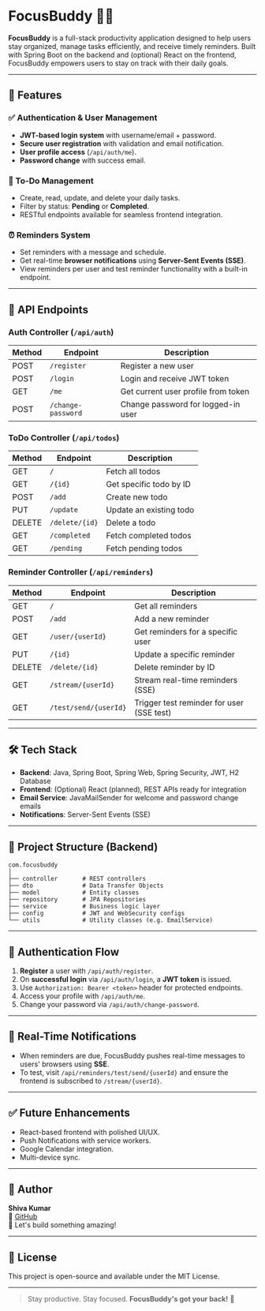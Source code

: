 # FocusBuddy 🧠✨

**FocusBuddy** is a full-stack productivity application designed to help users stay organized, manage tasks efficiently, and receive timely reminders. Built with Spring Boot on the backend and (optional) React on the frontend, FocusBuddy empowers users to stay on track with their daily goals.

---

## 🚀 Features

### ✅ Authentication & User Management
- **JWT-based login system** with username/email + password.
- **Secure user registration** with validation and email notification.
- **User profile access** (`/api/auth/me`).
- **Password change** with success email.

### 📅 To-Do Management
- Create, read, update, and delete your daily tasks.
- Filter by status: **Pending** or **Completed**.
- RESTful endpoints available for seamless frontend integration.

### ⏰ Reminders System
- Set reminders with a message and schedule.
- Get real-time **browser notifications** using **Server-Sent Events (SSE)**.
- View reminders per user and test reminder functionality with a built-in endpoint.

---

## 🧩 API Endpoints

### Auth Controller (`/api/auth`)
| Method | Endpoint             | Description                          |
|--------|----------------------|--------------------------------------|
| POST   | `/register`          | Register a new user                  |
| POST   | `/login`             | Login and receive JWT token          |
| GET    | `/me`                | Get current user profile from token  |
| POST   | `/change-password`   | Change password for logged-in user   |

### ToDo Controller (`/api/todos`)
| Method | Endpoint             | Description                          |
|--------|----------------------|--------------------------------------|
| GET    | `/`                  | Fetch all todos                      |
| GET    | `/{id}`              | Get specific todo by ID              |
| POST   | `/add`               | Create new todo                      |
| PUT    | `/update`            | Update an existing todo              |
| DELETE | `/delete/{id}`       | Delete a todo                        |
| GET    | `/completed`         | Fetch completed todos                |
| GET    | `/pending`           | Fetch pending todos                  |

### Reminder Controller (`/api/reminders`)
| Method | Endpoint                   | Description                                      |
|--------|----------------------------|--------------------------------------------------|
| GET    | `/`                        | Get all reminders                               |
| POST   | `/add`                     | Add a new reminder                              |
| GET    | `/user/{userId}`           | Get reminders for a specific user               |
| PUT    | `/{id}`                    | Update a specific reminder                      |
| DELETE | `/delete/{id}`             | Delete reminder by ID                           |
| GET    | `/stream/{userId}`         | Stream real-time reminders (SSE)                |
| GET    | `/test/send/{userId}`      | Trigger test reminder for user (SSE test)       |

---

## 🛠️ Tech Stack

- **Backend**: Java, Spring Boot, Spring Web, Spring Security, JWT, H2 Database
- **Frontend**: (Optional) React (planned), REST APIs ready for integration
- **Email Service**: JavaMailSender for welcome and password change emails
- **Notifications**: Server-Sent Events (SSE)

---

## 📂 Project Structure (Backend)

```
com.focusbuddy
│
├── controller       # REST controllers
├── dto              # Data Transfer Objects
├── model            # Entity classes
├── repository       # JPA Repositories
├── service          # Business logic layer
├── config           # JWT and WebSecurity configs
└── utils            # Utility classes (e.g. EmailService)
```

---

## 🔐 Authentication Flow
1. **Register** a user with `/api/auth/register`.
2. On **successful login** via `/api/auth/login`, a **JWT token** is issued.
3. Use `Authorization: Bearer <token>` header for protected endpoints.
4. Access your profile with `/api/auth/me`.
5. Change your password via `/api/auth/change-password`.

---

## 📢 Real-Time Notifications
- When reminders are due, FocusBuddy pushes real-time messages to users' browsers using **SSE**.
- To test, visit `/api/reminders/test/send/{userId}` and ensure the frontend is subscribed to `/stream/{userId}`.

---

## ✅ Future Enhancements
- React-based frontend with polished UI/UX.
- Push Notifications with service workers.
- Google Calendar integration.
- Multi-device sync.

---

## 🙌 Author
**Shiva Kumar**  
🔗 [GitHub](https://github.com/ShivaCherukuCodes)  
📩 Let's build something amazing!

---

## 📄 License
This project is open-source and available under the MIT License.

---

> Stay productive. Stay focused. **FocusBuddy's got your back!** 💪

